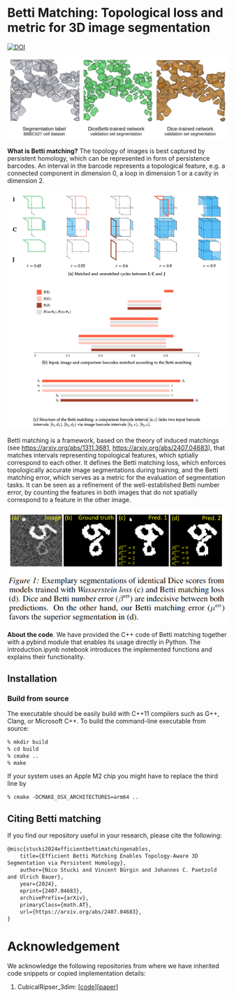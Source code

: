 **Betti Matching**: Topological loss and metric for 3D image segmentation
========

[![DOI](https://img.shields.io/badge/arXiv-https%3A%2F%2Fdoi.org%2F10.48550%2FarXiv.2203.10202-B31B1B)](https://arxiv.org/abs/2407.04683)

![Dice_Betti_vs_Dice](.github/dicebetti-vs-dice-slicer.webp "DiceBetti-trained segmentation vs. Dice-trained segmentation, DiceBetti shows less topological errors")

**What is Betti matching?** The topology of images is best captured by persistent homology, which can be represented in form of persistence barcodes. An interval in the barcode represents a topological feature, e.g. a connected component in dimension 0, a loop in dimension 1 or a cavity in dimension 2.

![Betti_matching](.github/Betti-matching.png "Betti matching")

Betti matching is a framework, based on the theory of induced matchings (see https://arxiv.org/abs/1311.3681, https://arxiv.org/abs/2407.04683), that matches intervals representing topological features, which sptially correspond to each other. It defines the Betti matching loss, which enforces topologically accurate image segmentations during training, and the Betti matching error, which serves as a metric for the evaluation of segmentation tasks. It can be seen as a refinement of the well-established Betti number error, by counting the features in both images that do not spatially correspond to a feature in the other image.

![Betti_matching_performance](.github/Betti-matching-error.png "Betti matching performance")

**About the code**. We have provided the C++ code of Betti matching together with a pybind module that enables its usage directly in Python. The introduction.ipynb notebook introduces the implemented functions and explains their functionality.


## Installation

### Build from source
The executable should be easily build with C++11 compilers such as G++, Clang, or Microsoft C++.
To build the command-line executable from source:
	
	% mkdir build
    % cd build
    % cmake ..
    % make

If your system uses an Apple M2 chip you might have to replace the third line by

	% cmake -DCMAKE_OSX_ARCHITECTURES=arm64 ..



## Citing Betti matching
If you find our repository useful in your research, please cite the following:
```
@misc{stucki2024efficientbettimatchingenables,
    title={Efficient Betti Matching Enables Topology-Aware 3D Segmentation via Persistent Homology}, 
    author={Nico Stucki and Vincent Bürgin and Johannes C. Paetzold and Ulrich Bauer},
    year={2024},
    eprint={2407.04683},
    archivePrefix={arXiv},
    primaryClass={math.AT},
    url={https://arxiv.org/abs/2407.04683}, 
}
```

<!-- # License
-->

# Acknowledgement
We acknowledge the following repositories from where we have inherited code snippets or copied implementation details:

1. CubicalRipser_3dim: [[code](https://github.com/shizuo-kaji/CubicalRipser_3dim)][[paper](https://arxiv.org/abs/2005.12692)]

<!-- # Contributing
We actively welcome your pull requests! Please see [CONTRIBUTING.md](.github/CONTRIBUTING.md) and [CODE_OF_CONDUCT.md](.github/CODE_OF_CONDUCT.md) for more info. -->